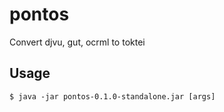 # pontos

Convert djvu, gut, ocrml to toktei

## Usage

    $ java -jar pontos-0.1.0-standalone.jar [args]


